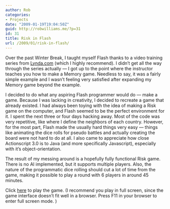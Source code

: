 ```yaml
---
author: Rob
categories:
- Projects
date: "2009-01-19T19:04:50Z"
guid: http://robwilliams.me/?p=31
id: 31
title: Risk in Flash
url: /2009/01/risk-in-flash/
---
```

Over the past Winter Break, I taught myself Flash thanks to a video training series from [Lynda.com](http://lynda.com) (which I highly recommend). I didn’t get all the way through the series actually — I got up to the point where the instructor teaches you how to make a Memory game. Needless to say, it was a fairly simple example and I wasn’t feeling very satisfied after expanding my Memory game beyond the example.

I decided to do what any aspiring Flash programmer would do — make a game. Because I was lacking in creativity, I decided to recreate a game that already existed. I had always been toying with the idea of making a Risk game on the computer, and Flash seemed to be the perfect environment for it. I spent the next three or four days hacking away. Most of the code was very repetitive, like where I define the neighbors of each country. However, for the most part, Flash made the usually hard things very easy — things like animating the dice rolls for pseudo battles and actually creating the board were not hard to do at all. I also came to appreciate how close Actionscript 3.0 is to Java (and more specifically Javascript), especially with it’s object-orientation.

The result of my messing around is a hopefully fully functional Risk game. There is no AI implemented, but it supports multiple players. Also, the nature of the programmatic dice rolling should cut a lot of time from the game, making it possible to play a round with 6 players in around 45 minutes.

Click [here](/flash/risk/Risk.html) to play the game. (I recommend you play in full screen, since the game interface doesn’t fit well in a browser. Press F11 in your browser to enter full screen mode. )
